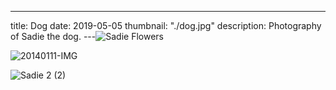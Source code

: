 ---
title: Dog
date: 2019-05-05
thumbnail: "./dog.jpg"
description: Photography of Sadie the dog.
---![Sadie Flowers](https://tva1.sinaimg.cn/large/0081Kckwly1gjzvfu82hej30u0140ang.jpg)

![20140111-IMG](https://tva1.sinaimg.cn/large/007S8ZIlgy1gik7js2vz4j31920u0tgd.jpg)

![Sadie 2 (2)](https://tva1.sinaimg.cn/large/007S8ZIlgy1gik7k4cceuj31900u04qs.jpg)
